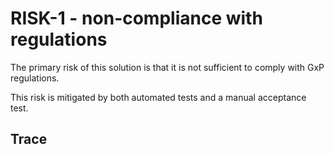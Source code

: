 # RISK-1 - non-compliance with regulations

The primary risk of this solution is that it is not sufficient to comply with
GxP regulations.

This risk is mitigated by both automated tests and a manual acceptance test.

## Trace
